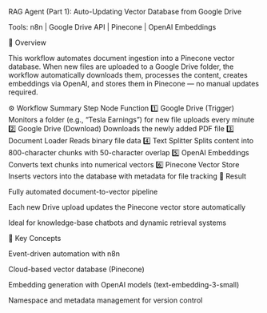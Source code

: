 RAG Agent (Part 1): Auto-Updating Vector Database from Google Drive

Tools: n8n | Google Drive API | Pinecone | OpenAI Embeddings 

🎯 Overview

This workflow automates document ingestion into a Pinecone vector database.
When new files are uploaded to a Google Drive folder, the workflow automatically downloads them, processes the content, creates embeddings via OpenAI, and stores them in Pinecone — no manual updates required.

⚙️ Workflow Summary
Step	Node	Function
1️⃣	Google Drive (Trigger)	Monitors a folder (e.g., “Tesla Earnings”) for new file uploads every minute
2️⃣	Google Drive (Download)	Downloads the newly added PDF file
3️⃣	Document Loader	Reads binary file data
4️⃣	Text Splitter	Splits content into 800-character chunks with 50-character overlap
5️⃣	OpenAI Embeddings	Converts text chunks into numerical vectors
6️⃣	Pinecone Vector Store	Inserts vectors into the database with metadata for file tracking
🚀 Result

Fully automated document-to-vector pipeline

Each new Drive upload updates the Pinecone vector store automatically

Ideal for knowledge-base chatbots and dynamic retrieval systems

🧠 Key Concepts

Event-driven automation with n8n

Cloud-based vector database (Pinecone)

Embedding generation with OpenAI models (text-embedding-3-small)

Namespace and metadata management for version control
